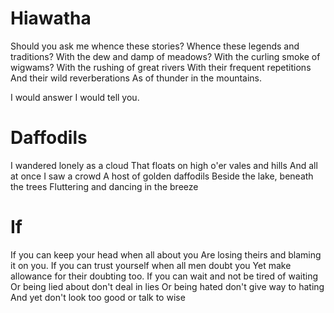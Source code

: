 Hiawatha
========

Should you ask me whence these stories?
Whence these legends and traditions?
With the dew and damp of meadows?
With the curling smoke of wigwams?
With the rushing of great rivers 
With their frequent repetitions
And their wild reverberations
As of thunder in the mountains.

I would answer I would tell you.


Daffodils
=========

I wandered lonely as a cloud
That floats on high o'er vales and hills
And all at once I saw a crowd 
A host of golden daffodils
Beside the lake, beneath the trees
Fluttering and dancing in the breeze

If
==

If you can keep your head when all about you
Are losing theirs and blaming it on you.
If you can trust yourself when all men doubt you
Yet make allowance for their doubting too.
If you can wait and not be tired of waiting
Or being lied about don't deal in lies
Or being hated don't give way to hating
And yet don't look too good or talk to wise


